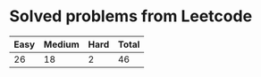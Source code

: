 # Solved problems from Leetcode

| **Easy** | **Medium** | **Hard** | **Total** |
| -------- | ---------- | -------- | --------- |
| 26       | 18         | 2        | 46        |
